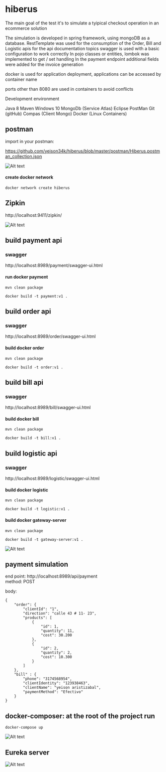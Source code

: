 # hiberus
 The main goal of the test it's to simulate a tyipical checkout operation in an ecommerce solution


The simulation is developed in spring framework, using mongoDB as a database.
RestTemplate was used for the consumption of the Order, Bill and Logistic apis
for the api documentation topics swagger is used with a basic configuration to work correctly
In pojo classes or entities, lombok was implemented to get / set handling
In the payment endpoint additional fields were added for the invoice generation

docker is used for application deployment, applications can be accessed by container name

ports other than 8080 are used in containers to avoid conflicts

Development environment

Java 8
Maven
Windows 10
MongoDb (Service Atlas)
Eclipse
PostMan
Git (gitHub)
Compas (Client Mongo)
Docker (Linux Containers)

## postman
import in your postman:

https://github.com/yeison34k/hiberus/blob/master/postman/Hiberus.postman_collection.json

![Alt text](https://github.com/yeison34k/hiberus/blob/master/steps/api-gateway.PNG "Title")


#### create docker network

`docker network create hiberus`

## Zipkin
http://localhost:9411/zipkin/

![Alt text](https://github.com/yeison34k/hiberus/blob/master/steps/zipkin.PNG "Title")


## build payment api
### swagger
http://localhost:8989/payment/swagger-ui.html

#### run docker payment

`mvn clean package`

`docker build -t payment:v1 .`

## build order api
### swagger
http://localhost:8989/order/swagger-ui.html

#### build docker order

`mvn clean package`

`docker build -t order:v1 .`

## build bill api
### swagger 
http://localhost:8989/bill/swagger-ui.html

#### build docker bill

`mvn clean package`

`docker build -t bill:v1 .`

## build logistic api
### swagger
http://localhost:8989/logistic/swagger-ui.html

#### build docker logistic

`mvn clean package`

`docker build -t logistic:v1 .`

#### build docker gateway-server

`mvn clean package`

`docker build -t gateway-server:v1 .`

![Alt text](https://github.com/yeison34k/hiberus/blob/master/steps/api-gateway.PNG "Title")


## payment simulation

end point: http://localhost:8989/api/payment  
method: POST

body:

```
{
    "order": {
        "clientId": "1",
        "direction": "calle 43 # 11- 23",
        "products": [
            {
                "id": 1,
                "quantity": 11,
                "cost": 30.200
            },
            {
                "id": 2,
                "quantity": 2,
                "cost": 10.300
            }
        ]
    },
    "bill" : {
        "phone": "3174568954",
        "clientIdentity": "123938463",
        "clientName": "yeison aristizabal",
        "paymentMethod": "Efectivo"
    }
}
```

## docker-composer: at the root of the project run

`docker-compose up`

![Alt text](https://github.com/yeison34k/hiberus/blob/master/steps/run-docker-compose.PNG "Running Containers")


## Eureka server

![Alt text](https://github.com/yeison34k/hiberus/blob/master/steps/eureka.PNG "Running Containers")



